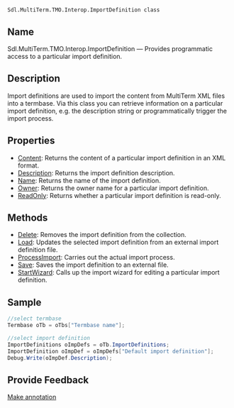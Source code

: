 

# 
    Sdl.MultiTerm.TMO.Interop.ImportDefinition class



## Name

Sdl.MultiTerm.TMO.Interop.ImportDefinition —          Provides programmatic access to a particular import definition.



## Description



Import definitions are used to import the content from MultiTerm XML files into a termbase. Via this class you can retrieve information on a particular import definition, e.g. the description string or programmatically trigger the import process.



## Properties

* [Content](Sdl.MultiTerm.TMO.Interop.ImportDefinition.Content.html): Returns the content of a particular import definition in an XML format.
* [Description](Sdl.MultiTerm.TMO.Interop.ImportDefinition.Description.html): Returns the import definition description.
* [Name](Sdl.MultiTerm.TMO.Interop.ImportDefinition.Name.html): Returns the name of the import definition.
* [Owner](Sdl.MultiTerm.TMO.Interop.ImportDefinition.Owner.html): Returns the owner name for a particular import definition.
* [ReadOnly](Sdl.MultiTerm.TMO.Interop.ImportDefinition.ReadOnly.html): Returns whether a particular import definition is read-only.




## Methods

* [Delete](Sdl.MultiTerm.TMO.Interop.ImportDefinition.Delete.html): Removes the import definition from the collection.
* [Load](Sdl.MultiTerm.TMO.Interop.ImportDefinition.Load.html): Updates the selected import definition from an external import definition file.
* [ProcessImport](Sdl.MultiTerm.TMO.Interop.ImportDefinition.ProcessImport.html): Carries out the actual import process.
* [Save](Sdl.MultiTerm.TMO.Interop.ImportDefinition.Save.html): Saves the import definition to an external file.
* [StartWizard](Sdl.MultiTerm.TMO.Interop.ImportDefinition.StartWizard.html): Calls up the import wizard for editing a particular import definition.




## Sample


```cs
//select termbase
Termbase oTb = oTbs["Termbase name"];

//select import definition
ImportDefinitions oImpDefs = oTb.ImportDefinitions;
ImportDefinition oImpDef = oImpDefs["Default import definition"];
Debug.Write(oImpDef.Description);
```



## Provide Feedback

[Make annotation](mailto:sdk-feedback@sdl.com&amp;subject=Reference%20for%20Sdl.MultiTerm.TMO.Interop.ImportDefinition)


